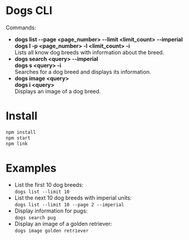 # Dogs CLI

Commands:
  - **dogs list --page &lt;page_number&gt; --limit &lt;limit_count&gt; --imperial**  
    **dogs l -p &lt;page_number&gt; -l &lt;limit_count&gt; -i**  
  Lists all know dog breeds with information about the breed.
  - **dogs search &lt;query&gt; --imperial**  
    **dogs s &lt;query&gt; -i**  
  Searches for a dog breed and displays its information.
  - **dogs image &lt;query&gt;**  
    **dogs i &lt;query&gt;**  
  Displays an image of a dog breed.

# Install

```bash
npm install
npm start
npm link
```

# Examples

  - List the first 10 dog breeds:  
  `dogs list --limit 10`
  - List the next 10 dog breeds with imperial units:  
  `dogs list --limit 10 --page 2 --imperial`
  - Display information for pugs:  
  `dogs search pug`
  - Display an image of a golden retriever:  
  `dogs image golden retriever`
